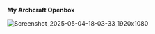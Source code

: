 **My Archcraft Openbox**

![Screenshot_2025-05-04-18-03-33_1920x1080](https://github.com/user-attachments/assets/68f1a292-b1f4-4b07-af2a-d1dc41b28432)

